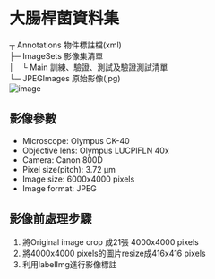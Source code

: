 # 大腸桿菌資料集

┬ Annotations  物件標註檔(xml)  
├─ ImageSets  影像集清單  
│　└ Main 訓練、驗證、測試及驗證測試清單  
└─ JPEGImages 原始影像(jpg)  
![image](https://github.com/chuntze510/Escherichia_coli_YOLOv3/blob/master/dataset/JPEGImages/0_100.jpg)
## 影像參數
- Microscope: Olympus CK-40
- Objective lens: Olympus LUCPlFLN 40x
- Camera: Canon 800D
- Pixel size(pitch): 3.72 µm
- Image size: 6000x4000 pixels
- Image format: JPEG

## 影像前處理步驟
1. 將Original image crop 成21張 4000x4000 pixels
2. 將4000x4000 pixels的圖片resize成416x416 pixels
3. 利用labelImg進行影像標註


